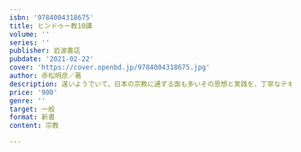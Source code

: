 ```yaml
---
isbn: '9784004318675'
title: ヒンドゥー教10講
volume: ''
series: ''
publisher: 岩波書店
pubdate: '2021-02-22'
cover: 'https://cover.openbd.jp/9784004318675.jpg'
author: 赤松明彦／著
description: 遠いようでいて、日本の宗教に通ずる面も多いその思想と実践を、丁寧なテキスト読解によって体系的に理解する。
price: '900'
genre: ''
target: 一般
format: 新書
content: 宗教

---
```

